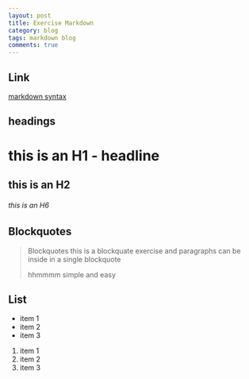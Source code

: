 ```yaml
---
layout: post
title: Exercise Markdown
category: blog
tags: markdown blog
comments: true
---
```


## Link

[markdown syntax](http://daringfireball.net/projects/markdown/syntax)

## headings

# this is an H1 - headline

## this is an H2

###### this is an H6

## Blockquotes 
> Blockquotes
> this is a blockquate exercise and paragraphs can be inside in a single blockquote
>
> hhmmmm
> simple and easy

## List
* item 1
* item 2
* item 3

1. item 1
2. item 2
3. item 3


